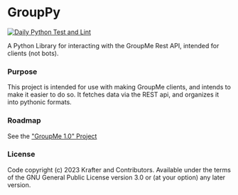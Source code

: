 # GroupPy
[![Daily Python Test and Lint](https://github.com/TheKrafter/GroupPy/actions/workflows/python-lint-and-test.yml/badge.svg)](https://github.com/TheKrafter/GroupPy/actions/workflows/python-lint-and-test.yml)

A Python Library for interacting with the GroupMe Rest API, intended for clients (not bots).

### Purpose
This project is intended for use with making GroupMe clients, and intends to make it easier to do so. It fetches data via the REST api, and organizes it into pythonic formats. 

### Roadmap
See the ["GroupMe 1.0" Project](https://github.com/users/TheKrafter/projects/1)

### License
Code copyright (c) 2023 Krafter and Contributors. Available under the terms of the GNU General Public License version 3.0 or (at your option) any later version.

<!--
## Helpful Documentation links:
OAuth - https://dev.groupme.com/tutorials/oauth
REST API - https://dev.groupme.com/docs/v3
How Responses are Structured - https://dev.groupme.com/docs/responses

REST3client - https://github.com/soda480/rest3client

 -->
